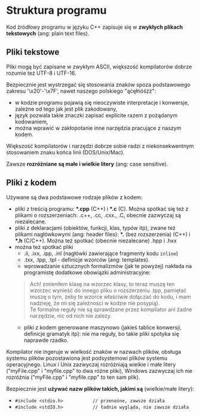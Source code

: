 # Struktura programu

Kod źródłowy programu w języku C++ zapisuje się w **zwykłych plikach tekstowych** (ang: plain text files).

## Pliki tekstowe

Pliki mogą być zapisane w zwykłym ASCII, większość kompilatorów dobrze rozumie też UTF-8 i UTF-16.

Bezpiecznie jest wystrzegać się stosowania znaków spoza podstawowego zakresu '\x20'-'\x7F', nawet naszego polskiego "ąćęłńóśźż":

- w kodzie programu pojawią się nieoczywiste interpretacje i konwersje, zależne od tego jak jest plik zakodowany,
- język pozwala takie znaczki zapisać explicite razem z pożądanym kodowaniem,
- można wprawić w zakłopotanie inne narzędzia pracujące z naszym kodem.

Większość kompilatorów i narzędzi dobrze sobie radzi z niekonsekwentnym stosowaniem znaku końca linii (DOS/Unix/Mac).

Zawsze **rozróżniane są małe i wielkie litery** (ang: case sensitive).

## Pliki z kodem

Używane są dwa podstawowe rodzaje plików z kodem:

* pliki z treścią programu: **\*.cpp** (C++) i **\*.c** (C). Można spotkać się też z plikami o rozszerzeniach: .c++, .cc, .cxx., .C, obecnie zazwyczaj są niezalecane.
* pliki z deklaracjami (obiektów, funkcji, klas, typów itp), zwane  też plikami nagłówkowymi (ang: header files): **\*.** (bez rozszerzenia) (C++) i **\*.h** (C/C++). Można też spotkać (obecnie niezalecane) .hpp i .hxx
* można też spotkać pliki 
  * .ii, .ixx, .ipp, .inl (nagłówki zawierające fragmenty kodu ```inline```)
  * .txx, .tpp, .tpl - definicje wzorców (ang: templates).
  * wprowadzanie sztucznych formalizmów (jak te powyżej) nakłada na programistę dodatkowe obowiązki administracyjne:
  > Ach! zmieniłem klasę na wzorzec klasy, to teraz muszę ten wzorzec wynieść do innego pliku o rozszerzeniu .tpp, pamiętać muszę o tym, żeby te wzorce właściwie dołączać do kodu, i mam nadzieję, że mi się zależności w kodzie nie posypią).  
  Te formalne reguły nie są sprawdzane przez kompilator ani żadne narzędzie, nic od nich nie zależy.
  * pliki z kodem generowane maszynowo (jakieś tablice konwersji, definicje gramatyk itp): nie ma reguły, bo takie pliki spotyka się naprawde rzadko.

Kompilator nie ingeruje w wielkość znaków w nazwach plików, obsługa systemu plików pozostawiona jest podsystemowi plików systemu operacyjnego. Linux i Unix zazwyczaj rozróżniają wielkie i małe litery ("myFile.cpp" i "myfile.cpp" to dwa różne pliki), Windows zazwyczaj ich nie rozróżnia ("myFile.cpp" i "myfile.cpp" to ten sam plik).

Bezpiecznie jest **używać nazw plików takich, jakimi są** (wielkie/małe litery):

* ```#include <stdio.h>           // przenośne, zawsze działa```
* ```#include <stdIO.h>           // ładnie wygląda, nie zawsze działa```








